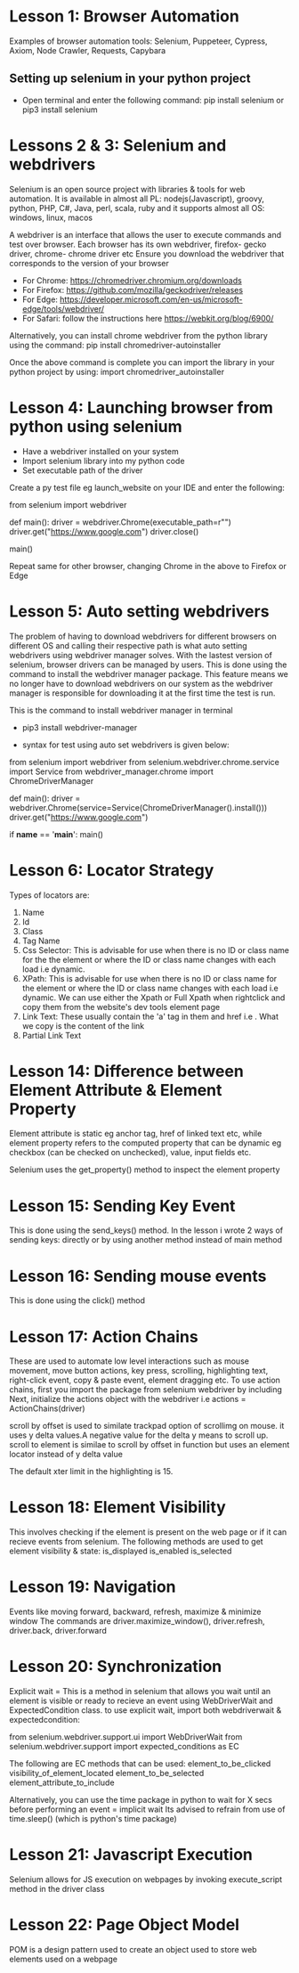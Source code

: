 # Lesson 1: Browser Automation
Examples of browser automation tools:
Selenium, Puppeteer, Cypress, Axiom, Node Crawler, Requests, Capybara

## Setting up selenium in your python project
- Open terminal and enter the following command: 
pip install selenium or pip3 install selenium

# Lessons 2 & 3: Selenium and webdrivers
Selenium is an open source project with libraries & tools for web automation. It is available in almost all PL: nodejs(Javascript), groovy, python, PHP, C#, Java, perl, scala, ruby and it supports almost all OS: windows, linux, macos

A webdriver is an interface that allows the user to execute commands and test over browser. Each browser has its own webdriver, firefox- gecko driver, chrome- chrome driver etc
Ensure you download the webdriver that corresponds to the version of your browser

- For Chrome: https://chromedriver.chromium.org/downloads
- For Firefox: https://github.com/mozilla/geckodriver/releases
- For Edge: https://developer.microsoft.com/en-us/microsoft-edge/tools/webdriver/
- For Safari: follow the instructions here https://webkit.org/blog/6900/

Alternatively, you can install chrome webdriver from the python library using the command:
pip install chromedriver-autoinstaller

Once the above command is complete you can import the library in your python project by using:
import chromedriver_autoinstaller

# Lesson 4: Launching browser from python using selenium
- Have a webdriver installed on your system
- Import selenium library into my python code
- Set executable path of the driver

Create a py test file eg launch_website on your IDE and enter the following:

from selenium import webdriver

def main():
    driver = webdriver.Chrome(executable_path=r"<path of the chrome driver on your machine>")
    driver.get("https://www.google.com")
    driver.close()


main()

Repeat same for other browser, changing Chrome in the above to Firefox or Edge

# Lesson 5: Auto setting webdrivers

The problem of having to download webdrivers for different browsers on different OS and calling their respective path is what auto setting webdrivers using webdriver manager solves.
With the lastest version of selenium, browser drivers can be managed by users. This is done using the command to install the webdriver manager package. This feature means we no longer have to download webdrivers on our system as the webdriver manager is responsible for downloading it at the first time the test is run.

This is the command to install webdriver manager in terminal
- pip3 install webdriver-manager 

- syntax for test using auto set webdrivers is given below:

from selenium import webdriver
from selenium.webdriver.chrome.service import Service
from webdriver_manager.chrome import ChromeDriverManager


def main():
    driver = webdriver.Chrome(service=Service(ChromeDriverManager().install()))
    driver.get("https://www.google.com")


if __name__ == '__main__':
    main()

# Lesson 6: Locator Strategy

Types of locators are:
1. Name
2. Id
3. Class
4. Tag Name
5. Css Selector: This is advisable for use when there is no ID or class name for the the element or where the ID or class name changes with each load i.e dynamic. 
6. XPath: This is advisable for use when there is no ID or class name for the element or where the ID or class name changes with each load i.e dynamic. We can use either the Xpath or Full Xpath when rightclick and copy them from the website's dev tools element page
7. Link Text: These usually contain the 'a' tag in them and href i.e <a >. What we copy is the content of the link
8. Partial Link Text

# Lesson 14: Difference between Element Attribute & Element Property

Element attribute is static eg anchor tag, href of linked text etc, while element property refers to the computed property that can be dynamic eg checkbox (can be checked on unchecked), value, input fields etc.

Selenium uses the get_property() method to inspect the element property

# Lesson 15: Sending Key Event
This is done using the send_keys() method. In the lesson i wrote 2 ways of sending keys: directly or by using another method instead of main method

# Lesson 16: Sending mouse events
This is done using the click() method

# Lesson 17: Action Chains
These are used to automate low level interactions such as mouse movement, move button actions, key press, scrolling, highlighting text, right-click event, copy & paste event, element dragging etc.
To use action chains, first you import the package from selenium webdriver by including <from selenium.webdriver import ActionChains>
Next, initialize the actions object with the webdriver 
i.e actions = ActionChains(driver)

scroll by offset is used to similate trackpad option of scrollimg on mouse. it uses y delta values.A negative value for the delta y means to scroll up. 
scroll to element is similae to scroll by offset in function but uses an element locator instead of y delta value

The default xter limit in the highlighting is 15.

# Lesson 18: Element Visibility
This involves checking if the element is present on the web page or if it can recieve events from selenium. The following methods are used to get element visibility & state:
is_displayed
is_enabled
is_selected

# Lesson 19: Navigation
Events like moving forward, backward, refresh, maximize & minimize window
The commands are driver.maximize_window(), driver.refresh, driver.back, driver.forward

# Lesson 20: Synchronization
Explicit wait = This is a method in selenium that allows you wait until an element is visible or ready to recieve an event using WebDriverWait and ExpectedCondition class.
to use explicit wait, import both webdriverwait & expectedcondition:

from selenium.webdriver.support.ui import WebDriverWait
from selenium.webdriver.support import expected_conditions as EC

The following are EC methods that can be used:
element_to_be_clicked
visibility_of_element_located
element_to_be_selected
element_attribute_to_include

Alternatively, you can use the time package in python to wait for X secs before performing an event = implicit wait
Its advised to refrain from use of time.sleep() (which is python's time package)


# Lesson 21: Javascript Execution
Selenium allows for JS execution on webpages by invoking execute_script method in the driver class

# Lesson 22: Page Object Model
POM is a design pattern used to create an object used to store web elements used on a webpage